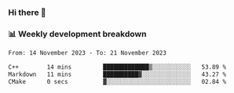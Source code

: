 ### Hi there 👋

### 📊 Weekly development breakdown
<!--START_SECTION:waka-->

```txt
From: 14 November 2023 - To: 21 November 2023

C++        14 mins         █████████████▒░░░░░░░░░░░   53.89 %
Markdown   11 mins         ██████████▓░░░░░░░░░░░░░░   43.27 %
CMake      0 secs          ▓░░░░░░░░░░░░░░░░░░░░░░░░   02.84 %
```

<!--END_SECTION:waka-->
